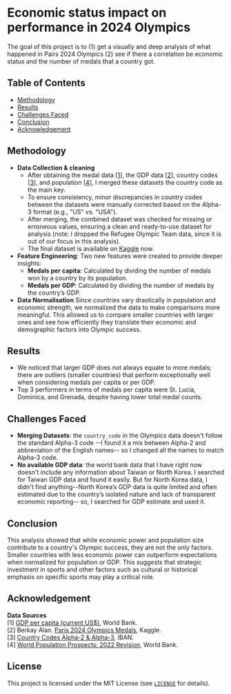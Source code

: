 # Economic status impact on performance in 2024 Olympics
The goal of this project is to (1) get a visually and deep analysis of what happened in Pairs 2024 Olympics (2) see if there a correlation be economic status and the number of medals that a country got.

## Table of Contents
- [Methodology](#methodology)
- [Results](#results)
- [Challenges Faced](#challenges-faced)
- [Conclusion](#conclusion)
- [Acknowledgement](#acknowledgement)


## Methodology

- **Data Collection & cleaning** 
    * After obtaining the medal data [[1](#data:medals)], the GDP data [[2](#data:gdp)], country codes [[3](#data:codes)], and population [[4](#data:population)], I merged these datasets the country code as the main key.
    * To ensure consistency, minor discrepancies in country codes between the datasets were manually corrected based on the Alpha-3 format (e.g., "US" vs. "USA").
    * After merging, the combined dataset was checked for missing or erroneous values, ensuring a clean and ready-to-use dataset for analysis (note: I dropped the Refugee Olympic Team data, since it is out of our focus in this analysis).
    * The final dataset is available on [Kaggle](https://www.kaggle.com/datasets/mohamedyosef101/2024-olympics-medals-and-economic-status) now.
- **Feature Engineering**: Two new features were created to provide deeper insights:
   * **Medals per capita**: Calculated by dividing the number of medals won by a country by its population.
   * **Medals per GDP**: Calculated by dividing the number of medals by the country’s GDP.
- **Data Normalisation**
Since countries vary drastically in population and economic strength, we normalized the data to make comparisons more meaningful. This allowed us to compare smaller countries with larger ones and see how efficiently they translate their economic and demographic factors into Olympic success.


## Results
* We noticed that larger GDP does not always equate to more medals; there are outliers (smaller countries) that perform exceptionally well when considering medals per capita or per GDP.
* Top 3 performers in terms of medals per capita were St. Lucia, Dominica, and Grenada, despite having lower total medal counts.


## Challenges Faced
- **Merging Datasets**: the `country_code` in the Olympics data doesn't follow the standard Alpha-3 code --I found it a mix between Alpha-2 and abbreviation of the English names-- so I changed all the names to match Alpha-3 code. 
- **No available GDP data**: the world bank data that I have right now doesn't include any information about Taiwan or North Korea. I searched for Taiwan GDP data and found it easily. But for North Korea data, I didn't find anything--North Korea’s GDP data is quite limited and often estimated due to the country’s isolated nature and lack of transparent economic reporting-- so, I searched for GDP estimate and used it.


## Conclusion
This analysis showed that while economic power and population size contribute to a country's Olympic success, they are not the only factors. Smaller countries with less economic power can outperform expectations when normalized for population or GDP. This suggests that strategic investment in sports and other factors such as cultural or historical emphasis on specific sports may play a critical role.



## Acknowledgement
**Data Sources** <br>
[<span id="data:gdp">1</span>] [GDP per capita (current US$)](https://data.worldbank.org/indicator/NY.GDP.PCAP.CD), World Bank. <br>
[<span id="data:medals">2</span>] Berkay Alan. [Paris 2024 Olympics Medals](https://www.kaggle.com/datasets/berkayalan/paris-2024-olympics-medals), Kaggle. <br>
[<span id="data:codes">3</span>] [Country Codes Alpha-2 & Alpha-3](https://www.iban.com/country-codes), IBAN. <br>
[<span id="data:population">4</span>] [World Population Prospects: 2022 Revision](https://data.worldbank.org/indicator/SP.POP.TOTL), World Bank. <br>

## License 
This project is licensed under the MIT License (see [`LICENSE`](https://github.com/mohamedyosef101/[repo_name]/blob/main/LICENSE) for details).
